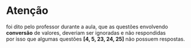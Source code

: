# Atenção
foi dito pelo professor durante a aula, que as questões envolvendo **conversão** de valores, deveriam ser ignoradas e não respondidas</br>
por isso que algumas questões **[4, 5, 23, 24, 25]** não possuem respostas.</br>
